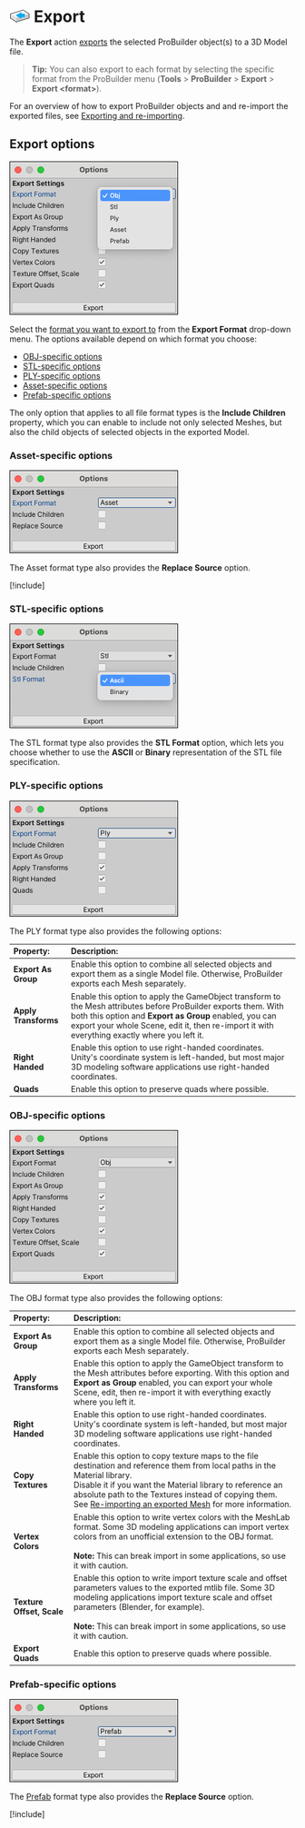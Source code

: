 # ![Export icon](images/icons/Object_Export.png) Export

The __Export__ action [exports](workflow-exporting.md#export) the selected ProBuilder object(s) to a 3D Model file.

> **Tip:** You can also export to each format by selecting the specific format from the ProBuilder menu (**Tools** > **ProBuilder** > **Export** > **Export &lt;format&gt;**).

For an overview of how to export ProBuilder objects and and re-import the exported files, see [Exporting and re-importing](workflow-exporting.md).



## Export options

![Export options](images/Object_Export_props.png)

Select the [format you want to export to](workflow-exporting.md#formats) from the **Export Format** drop-down menu. The options available depend on which format you choose:

* [OBJ-specific options](#Obj)
* [STL-specific options](#STL)
* [PLY-specific options](#PLY)
* [Asset-specific options](#Asset)
* [Prefab-specific options](#Prefab)

The only option that applies to all file format types is the __Include Children__ property, which you can enable to include not only selected Meshes, but also the child objects of selected objects in the exported Model.

<a name="Asset"></a>

### Asset-specific options

![Asset-specific export options](images/Object_Export_propsAsset.png)

The Asset format type also provides the **Replace Source** option.

[!include[](_ReplaceSource.md)]



<a name="STL"></a>

### STL-specific options

![STL-specific export options](images/Object_Export_propsSTL.png)

The STL format type also provides the __STL Format__ option, which lets you choose whether to use the **ASCII** or **Binary** representation of the STL file specification.



<a name="PLY"></a>

### PLY-specific options

![PLY-specific export options](images/Object_Export_propsPLY.png)

The PLY format type also provides the following options:

| **Property:**        | **Description:**                                             |
| :------------------- | :----------------------------------------------------------- |
| __Export As Group__  | Enable this option to combine all selected objects and export them as a single Model file. Otherwise, ProBuilder exports each Mesh separately. |
| __Apply Transforms__ | Enable this option to apply the GameObject transform to the Mesh attributes before ProBuilder exports them. With both this option and **Export as Group** enabled, you can export your whole Scene, edit it, then re-import it with everything exactly where you left it. |
| __Right Handed__     | Enable this option to use right-handed coordinates.<br />Unity's coordinate system is left-handed, but most major 3D modeling software applications use right-handed coordinates. |
| __Quads__            | Enable this option to preserve quads where possible.         |



<a name="Obj"></a>

### OBJ-specific options

![OBJ-specific export options](images/Object_Export_propsOBJ.png)

The OBJ format type also provides the following options:

| **Property:**             | **Description:**                                             |
| :------------------------ | :----------------------------------------------------------- |
| __Export As Group__       | Enable this option to combine all selected objects and export them as a single Model file. Otherwise, ProBuilder exports each Mesh separately. |
| __Apply Transforms__      | Enable this option to apply the GameObject transform to the Mesh attributes before exporting. With this option and **Export as Group** enabled, you can export your whole Scene, edit, then re-import it with everything exactly where you left it. |
| __Right Handed__          | Enable this option to use right-handed coordinates.<br />Unity's coordinate system is left-handed, but most major 3D modeling software applications use right-handed coordinates. |
| __Copy Textures__         | Enable this option to copy texture maps to the file destination and reference them from local paths in the Material library. <br />Disable it if you want the Material library to reference an absolute path to the Textures instead of copying them. See [Re-importing an exported Mesh](workflow-exporting.md#reimport) for more information. |
| __Vertex Colors__         | Enable this option to write vertex colors with the MeshLab format. Some 3D modeling applications can import vertex colors from an unofficial extension to the OBJ format. <br /><br />**Note:** This can break import in some applications, so use it with caution. |
| __Texture Offset, Scale__ | Enable this option to write import texture scale and offset parameters values to the exported mtlib file. Some 3D modeling applications import texture scale and offset parameters (Blender, for example). <br /><br />**Note:** This can break import in some applications, so use it with caution. |
| **Export Quads**          | Enable this option to preserve quads where possible.         |



<a name="Prefab"></a>

### Prefab-specific options

![Asset-specific export options](images/Object_Export_propsPrefab.png)

The [Prefab](https://docs.unity3d.com/Manual/Prefabs.html) format type also provides the **Replace Source** option.

[!include[](_ReplaceSource.md)]
